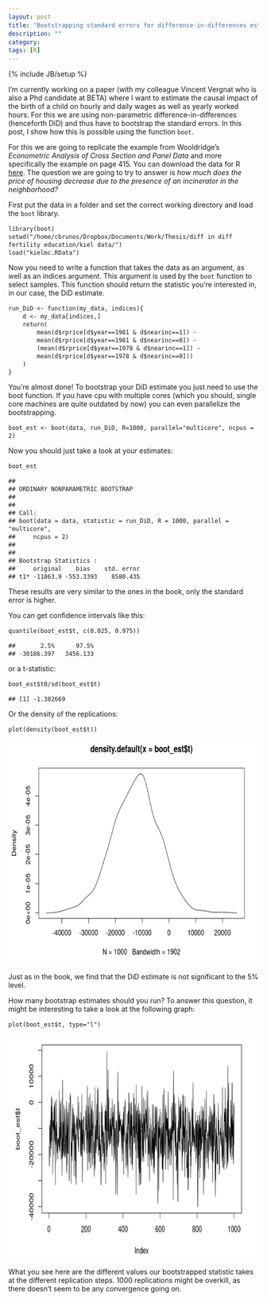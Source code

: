 ```yaml
---
layout: post
title: "Bootstrapping standard errors for difference-in-differences estimation with R"
description: ""
category: 
tags: [R]
---
```

{% include JB/setup %}


<head>
<meta http-equiv="Content-Type" content="text/html; charset=utf-8"/>

<!-- MathJax scripts -->
<script type="text/javascript" src="https://c328740.ssl.cf1.rackcdn.com/mathjax/2.0-latest/MathJax.js?config=TeX-AMS-MML_HTMLorMML">
</script>

</head>

<body>
<p>I’m currently working on a paper (with my colleague Vincent Vergnat who is also a Phd candidate at BETA) where I want to estimate the causal impact of the birth of a child on hourly and daily wages as well as yearly worked hours. For this we are using non-parametric difference-in-differences (henceforth DiD) and thus have to bootstrap the standard errors. In this post, I show how this is possible using the function <code>boot</code>.</p>
<p>For this we are going to replicate the example from Wooldridge’s <em>Econometric Analysis of Cross Section and Panel Data</em> and more specifically the example on page 415. You can download the data for R <a href="/assets/files/kielmc.RData">here</a>. The question we are going to try to answer is <em>how much does the price of housing decrease due to the presence of an incinerator in the neighborhood?</em></p>
<p>First put the data in a folder and set the correct working directory and load the <code>boot</code> library.</p>
<pre class="r"><code>library(boot)
setwd(&quot;/home/cbrunos/Dropbox/Documents/Work/Thesis/diff in diff fertility education/kiel data/&quot;)
load(&quot;kielmc.RData&quot;)</code></pre>
<p>Now you need to write a function that takes the data as an argument, as well as an indices argument. This argument is used by the <code>boot</code> function to select samples. This function should return the statistic you’re interested in, in our case, the DiD estimate.</p>
<pre class="r"><code>run_DiD &lt;- function(my_data, indices){
    d &lt;- my_data[indices,]
    return(
        mean(d$rprice[d$year==1981 &amp; d$nearinc==1]) - 
        mean(d$rprice[d$year==1981 &amp; d$nearinc==0]) - 
        (mean(d$rprice[d$year==1978 &amp; d$nearinc==1]) - 
        mean(d$rprice[d$year==1978 &amp; d$nearinc==0]))
    )
}</code></pre>
<p>You’re almost done! To bootstrap your DiD estimate you just need to use the boot function. If you have cpu with multiple cores (which you should, single core machines are quite outdated by now) you can even parallelize the bootstrapping.</p>
<pre class="r"><code>boot_est &lt;- boot(data, run_DiD, R=1000, parallel=&quot;multicore&quot;, ncpus = 2)</code></pre>
<p>Now you should just take a look at your estimates:</p>
<pre class="r"><code>boot_est</code></pre>
<pre><code>## 
## ORDINARY NONPARAMETRIC BOOTSTRAP
## 
## 
## Call:
## boot(data = data, statistic = run_DiD, R = 1000, parallel = &quot;multicore&quot;, 
##     ncpus = 2)
## 
## 
## Bootstrap Statistics :
##     original    bias    std. error
## t1* -11863.9 -553.3393    8580.435</code></pre>
<p>These results are very similar to the ones in the book, only the standard error is higher.</p>

<p>You can get confidence intervals like this:</p>
<pre class="r"><code>quantile(boot_est$t, c(0.025, 0.975))</code></pre>
<pre><code>##       2.5%      97.5% 
## -30186.397   3456.133</code></pre>
<p>or a t-statistic:</p>
<pre class="r"><code>boot_est$t0/sd(boot_est$t)</code></pre>
<pre><code>## [1] -1.382669</code></pre>
<p>Or the density of the replications:</p>
<pre class="r"><code>plot(density(boot_est$t))</code></pre>

<div style="text-align:center;">
    <img src="/assets/images/density_did.png" width="670" height="450" /></a>
</div>

<p>Just as in the book, we find that the DiD estimate is not significant to the 5% level.</p>
<p>How many bootstrap estimates should you run? To answer this question, it might be interesting to take a look at the following graph:</p>
<pre class="r"><code>plot(boot_est$t, type=&quot;l&quot;)</code></pre>

<div style="text-align:center;">
    <img src="/assets/images/sims_did.png" width="670" height="450" /></a>
</div>

<p>What you see here are the different values our bootstrapped statistic takes at the different replication steps. 1000 replications might be overkill, as there doesn’t seem to be any convergence going on.</p>


</body>

